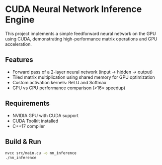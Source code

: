 # CUDA Neural Network Inference Engine

This project implements a simple feedforward neural network on the GPU using CUDA, demonstrating high-performance matrix operations and GPU acceleration.

## Features
- Forward pass of a 2-layer neural network (input → hidden → output)
- Tiled matrix multiplication using shared memory for GPU optimization
- Custom activation kernels: ReLU and Softmax
- GPU vs CPU performance comparison (>16× speedup)

## Requirements
- NVIDIA GPU with CUDA support
- CUDA Toolkit installed
- C++17 compiler

## Build & Run
```bash
nvcc src/main.cu -o nn_inference
./nn_inference

